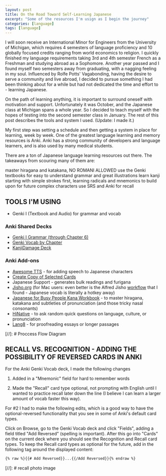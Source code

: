 ```yaml
---
layout: post
title: On the Road Toward Self-Learning Japanese
excerpt: "Some of the resources I'm usign as I begin the journey"
categories: [language]
tags: [language]
---
```


I will soon receive an International Minor for Engineers from the University of Michigan, which requires 4 semesters of language proficiency and 10 globally focused credits ranging from world economics to religion. I quickly finished my language requirements taking 3rd and 4th semester French as a Freshman and studying abroad as a Sophomore. Another year passed and I found myself two semesters away from graduating, with a nagging feeling in my soul. Influenced by Rolfe Potts' Vagabonding, having the desire to serve a community and live abroad, I decided to pursue something I had been thinking about for a while but had not dedicated the time and effort to - learning Japanese.

On the path of learning anything, it is important to surround oneself with motivation and support. Unfortunately it was October, and the Japanese class at Michigan spans a whole year. So I decided to teach myself with the hopes of testing into the second semester class in January. The rest of this post describes the tools and system I used. (Update: I made it.)

My first step was setting a schedule and then getting a system in place for learning, week by week. One of the greatest language learning and memory resources is Anki. Anki has a strong community of developers and language learners, and is also used by many medical students. 

There are a ton of Japanese language learning resources out there. The takeaways from scouring many of them are: 

master hiragana and katakana, NO ROMANI ALLOWED
use the Genki textbooks for easy to understand grammar and great illustrations
learn kanji starting with simple strokes first, learning radicals and mnemonics to build upon for future complex characters
use SRS and Anki for recall

## TOOLS I'M USING
- Genki I (Textbook and Audio) for grammar and vocab
### Anki Shared Decks
- [Genki I Grammar (through Chapter 6)](https://ankiweb.net/shared/info/1758197267)
- [Genki Vocab by Chapter](https://ankiweb.net/shared/info/942922371)
- [KanjiDamage Deck](https://ankiweb.net/shared/info/748570187)
### Anki Add-ons
- [Awesome TTS](https://ankiweb.net/shared/info/301952613) - for adding speech to Japanese characters
- [Create Copy of Selected Cards](https://ankiweb.net/shared/info/787914845)
- Japanese Support - generates bulk readings and furigana
- [Jisho.org](http://jisho.org) (for Mac users: even better is the Alfred Jisho [workflow](https://github.com/janclarin/jisho-alfred-workflow) that I found - Japanese vocab is literally a hotkey away)
- [Japanese for Busy People Kana Workbook](https://www.amazon.com/Japanese-Busy-People-Kana-Workbook/dp/1568364016/ref=pd_sbs_14_t_2?_encoding=UTF8&psc=1&refRID=MQYK016RGC4KD5E5TRX6) - to master hiragana, katakana and subtleties of pronunciation (and those tricky nasal consonants)
- [HiNative](https://hinative.com) - to ask random quick questions on language, culture, or pronunciation
- [Lang8](http://lang-8.com) - for proofreading essays or longer passages

[//]: # Proccess Flow Diagram

## RECALL VS. RECOGNITION - ADDING THE POSSIBILITY OF REVERSED CARDS IN ANKI
For the Anki Genki Vocab deck, I made the following changes

1) Added in a "Mnemonic" field for hard to remember words

2) Made the "Recall" card type optional, not prompting with English until I wanted to practice recall later down the line (I believe I can learn a larger amount of vocab faster this way). 

For #2 I had to make the following edits, which is a good way to have the optional-reversed functionality that you see in some of Anki's default card types. 

Click on Browse, go to the Genki Vocab deck and click "Fields", adding a field titled "Add Reversed" (spelling is important). After this go into "Cards" on the current deck where you should see the Recognition and Recall card types. To keep the Recall card types as optional for the future, add in the following tag around the displayed content:

```markdown
{% raw %}{{# Add Reversed}}...{{/Add Reversed}}{% endraw %}
```

[//]: # recall photo image